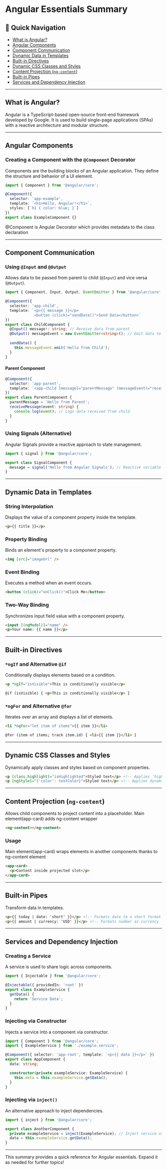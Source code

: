 # Angular Essentials Summary

## 🔗 Quick Navigation
- [What is Angular?](#what-is-angular)
- [Angular Components](#angular-components)
- [Component Communication](#component-communication)
- [Dynamic Data in Templates](#dynamic-data-in-templates)
- [Built-in Directives](#built-in-directives)
- [Dynamic CSS Classes and Styles](#dynamic-css-classes-and-styles)
- [Content Projection (`ng-content`)](#content-projection-ng-content)
- [Built-in Pipes](#built-in-pipes)
- [Services and Dependency Injection](#services-and-dependency-injection)

---

## What is Angular?
Angular is a TypeScript-based open-source front-end framework developed by Google. It is used to build single-page applications (SPAs) with a reactive architecture and modular structure.

---
## Angular Components
### Creating a Component with the `@Component` Decorator
Components are the building blocks of an Angular application. They define the structure and behavior of a UI element.
```typescript
import { Component } from '@angular/core';

@Component({
  selector: 'app-example',
  template: `<h1>Hello, Angular!</h1>`,
  styles: [`h1 { color: blue; }`]
})
export class ExampleComponent {}
```
@Component is Angular Decorator which provides metadata to the class declaration

---
## Component Communication
### Using `@Input` and `@Output`
Allows data to be passed from parent to child (`@Input`) and vice versa (`@Output`).
```typescript
import { Component, Input, Output, EventEmitter } from '@angular/core';

@Component({
  selector: 'app-child',
  template: `<p>{{ message }}</p>
             <button (click)="sendData()">Send Data</button>`
})
export class ChildComponent {
  @Input() message!: string; // Receive data from parent
  @Output() messageEvent = new EventEmitter<string>(); // Emit data to parent
  
  sendData() {
    this.messageEvent.emit('Hello from Child');
  }
}
```

#### Parent Component
```typescript
@Component({
  selector: 'app-parent',
  template: `<app-child [message]="parentMessage" (messageEvent)="receiveMessage($event)"></app-child>`
})
export class ParentComponent {
  parentMessage = 'Hello from Parent';
  receiveMessage(event: string) {
    console.log(event); // Logs data received from child
  }
}
```

### Using Signals (Alternative)
Angular Signals provide a reactive approach to state management.
```typescript
import { signal } from '@angular/core';

export class SignalComponent {
  message = signal('Hello from Angular Signals'); // Reactive variable
}
```

---
## Dynamic Data in Templates
### String Interpolation
Displays the value of a component property inside the template.
```html
<p>{{ title }}</p>
```

### Property Binding
Binds an element's property to a component property.
```html
<img [src]="imageUrl" />
```

### Event Binding
Executes a method when an event occurs.
```html
<button (click)="onClick()">Click Me</button>
```

### Two-Way Binding
Synchronizes input field value with a component property.
```html
<input [(ngModel)]="name" />
<p>Your name: {{ name }}</p>
```

---
## Built-in Directives
### `*ngIf` and Alternative `@if`
Conditionally displays elements based on a condition.
```html
<p *ngIf="isVisible">This is conditionally visible</p>
```
```html
@if (isVisible) { <p>This is conditionally visible</p> }
```

### `*ngFor` and Alternative `@for`
Iterates over an array and displays a list of elements.
```html
<li *ngFor="let item of items">{{ item }}</li>
```
```html
@for (item of items; track item.id) { <li>{{ item }}</li> }
```

---
## Dynamic CSS Classes and Styles
Dynamically apply classes and styles based on component properties.
```html
<p [class.highlight]="isHighlighted">Styled text</p> <!-- Applies 'highlight' class if isHighlighted is true -->
<p [ngStyle]="{'color': textColor}">Styled text</p> <!-- Applies dynamic color based on textColor property -->
```

---
## Content Projection (`ng-content`)
Allows child components to project content into a placeholder.
Main element(app-card) adds ng-content wrapper
```html
<ng-content></ng-content>
```

### Usage
Main element(app-card) wraps elements in another components thanks to ng-content element
```html
<app-card>
  <p>Content inside projected slot</p>
</app-card>
```

---
## Built-in Pipes
Transform data in templates.
```html
<p>{{ today | date: 'short' }}</p> <!-- Formats date to a short format -->
<p>{{ amount | currency: 'USD' }}</p> <!-- Formats number as currency -->
```

---
## Services and Dependency Injection
### Creating a Service
A service is used to share logic across components.
```typescript
import { Injectable } from '@angular/core';

@Injectable({ providedIn: 'root' })
export class ExampleService {
  getData() {
    return 'Service Data';
  }
}
```

### Injecting via Constructor
Injects a service into a component via constructor.
```typescript
import { Component } from '@angular/core';
import { ExampleService } from './example.service';

@Component({ selector: 'app-root', template: `<p>{{ data }}</p>` })
export class AppComponent {
  data: string;

  constructor(private exampleService: ExampleService) {
    this.data = this.exampleService.getData();
  }
}
```

### Injecting via `inject()`
An alternative approach to inject dependencies.
```typescript
import { inject } from '@angular/core';

export class AnotherComponent {
  private exampleService = inject(ExampleService); // Inject service using inject()
  data = this.exampleService.getData();
}
```

---
This summary provides a quick reference for Angular essentials. Expand it as needed for further topics!

